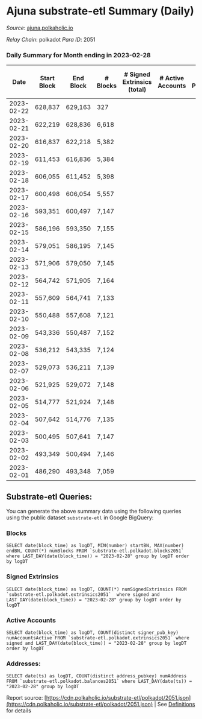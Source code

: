 # Ajuna substrate-etl Summary (Daily)

_Source_: [ajuna.polkaholic.io](https://ajuna.polkaholic.io)

*Relay Chain*: polkadot
*Para ID*: 2051



### Daily Summary for Month ending in 2023-02-28


| Date | Start Block | End Block | # Blocks | # Signed Extrinsics (total) | # Active Accounts | # Passive | # New | # Addresses with Balances | # Events | # Transfers | # XCM Transfers In | # XCM Transfers Out |
| ---- | ----------- | --------- | -------- | --------------------------- | ----------------- | --------- | ----- | ------------------------- | -------- | ----------- | ------------------ | ------------------- |
| 2023-02-22 | 628,837 | 629,163 | 327  |  |  |  |  |  | 654 |   |   |   |
| 2023-02-21 | 622,219 | 628,836 | 6,618  |  |  |  |  | 7 | 13,240 |   |   |   |
| 2023-02-20 | 616,837 | 622,218 | 5,382  |  |  |  |  | 7 | 10,767 |   |   |   |
| 2023-02-19 | 611,453 | 616,836 | 5,384  |  |  |  |  | 7 | 10,771 |   |   |   |
| 2023-02-18 | 606,055 | 611,452 | 5,398  |  |  |  |  | 7 | 10,799 |   |   |   |
| 2023-02-17 | 600,498 | 606,054 | 5,557  |  |  |  |  | 7 | 11,120 |   |   |   |
| 2023-02-16 | 593,351 | 600,497 | 7,147  |  |  |  |  | 7 | 14,298 |   |   |   |
| 2023-02-15 | 586,196 | 593,350 | 7,155  |  |  |  |  | 7 | 14,314 |   |   |   |
| 2023-02-14 | 579,051 | 586,195 | 7,145  |  |  |  |  | 7 | 14,294 |   |   |   |
| 2023-02-13 | 571,906 | 579,050 | 7,145  |  |  |  |  | 7 | 14,294 |   |   |   |
| 2023-02-12 | 564,742 | 571,905 | 7,164  |  |  |  |  | 7 | 14,332 |   |   |   |
| 2023-02-11 | 557,609 | 564,741 | 7,133  |  |  |  |  | 7 | 14,270 |   |   |   |
| 2023-02-10 | 550,488 | 557,608 | 7,121  |  |  |  |  | 7 | 14,249 |   |   |   |
| 2023-02-09 | 543,336 | 550,487 | 7,152  |  |  |  |  | 7 | 14,308 |   |   |   |
| 2023-02-08 | 536,212 | 543,335 | 7,124  |  |  |  |  | 7 | 14,252 |   |   |   |
| 2023-02-07 | 529,073 | 536,211 | 7,139  |  |  |  |  | 7 | 14,282 |   |   |   |
| 2023-02-06 | 521,925 | 529,072 | 7,148  |  |  |  |  | 7 | 14,300 |   |   |   |
| 2023-02-05 | 514,777 | 521,924 | 7,148  |  |  |  |  | 7 | 14,300 |   |   |   |
| 2023-02-04 | 507,642 | 514,776 | 7,135  |  |  |  |  | 7 | 14,273 |   |   |   |
| 2023-02-03 | 500,495 | 507,641 | 7,147  |  |  |  |  | 7 | 14,301 |   |   |   |
| 2023-02-02 | 493,349 | 500,494 | 7,146  |  |  |  |  | 7 | 14,296 |   |   |   |
| 2023-02-01 | 486,290 | 493,348 | 7,059  |  |  |  |  | 7 | 14,122 |   |   |   |

## Substrate-etl Queries:
You can generate the above summary data using the following queries using the public dataset `substrate-etl` in Google BigQuery:


### Blocks
```
SELECT date(block_time) as logDT, MIN(number) startBN, MAX(number) endBN, COUNT(*) numBlocks FROM `substrate-etl.polkadot.blocks2051`  where LAST_DAY(date(block_time)) = "2023-02-28" group by logDT order by logDT
```


### Signed Extrinsics
```
SELECT date(block_time) as logDT, COUNT(*) numSignedExtrinsics FROM `substrate-etl.polkadot.extrinsics2051`  where signed and LAST_DAY(date(block_time)) = "2023-02-28" group by logDT order by logDT
```


### Active Accounts
```
SELECT date(block_time) as logDT, COUNT(distinct signer_pub_key) numAccountsActive FROM `substrate-etl.polkadot.extrinsics2051` where signed and LAST_DAY(date(block_time)) = "2023-02-28" group by logDT order by logDT
```


### Addresses:
```
SELECT date(ts) as logDT, COUNT(distinct address_pubkey) numAddress FROM `substrate-etl.polkadot.balances2051` where LAST_DAY(date(ts)) = "2023-02-28" group by logDT
```



Report source: [https://cdn.polkaholic.io/substrate-etl/polkadot/2051.json](https://cdn.polkaholic.io/substrate-etl/polkadot/2051.json) | See [Definitions](/DEFINITIONS.md) for details
